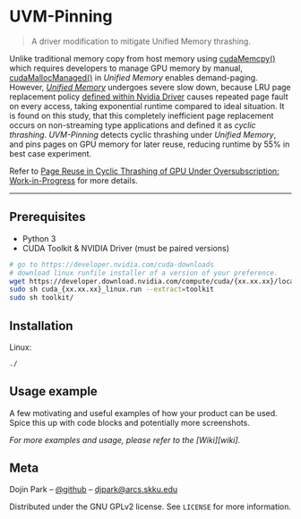 # UVM-Pinning

> A driver modification to mitigate Unified Memory thrashing.

Unlike traditional memory copy from host memory using [cudaMemcpy()](https://docs.nvidia.com/cuda/cuda-runtime-api/group__CUDART__MEMORY.html#group__CUDART__MEMORY_1gc263dbe6574220cc776b45438fc351e8) which requires developers to manage GPU memory by manual, [cudaMallocManaged()](https://docs.nvidia.com/cuda/cuda-runtime-api/group__CUDART__MEMORY.html#group__CUDART__MEMORY_1gd228014f19cc0975ebe3e0dd2af6dd1b) in *Unified Memory* enables demand-paging.
However, [*Unified Memory*](https://www.nextplatform.com/2019/01/24/unified-memory-the-final-piece-of-the-gpu-programming-puzzle/) undergoes severe slow down, because LRU page replacement policy [defined within Nvidia Driver](https://www.nvidia.com/en-us/geforce/forums/discover/272966/source-code-for-unified-memory-driver-nvidia-uvm-ko-/) causes repeated page fault on every access, taking exponential runtime compared to ideal situation.
It is found on this study, that this completely inefficient page replacement occurs on non-streaming type applications and defined it as *cyclic thrashing*.
*UVM-Pinning* detects cyclic thrashing under *Unified Memory*, and pins pages on GPU memory for later reuse, reducing runtime by 55% in best case experiment.

Refer to [Page Reuse in Cyclic Thrashing of GPU Under Oversubscription: Work-in-Progress](DojinPark_CASES2020.pdf) for more details.

---


## Prerequisites
- Python 3
- CUDA Toolkit & NVIDIA Driver (must be paired versions)
```sh
# go to https://developer.nvidia.com/cuda-downloads
# download linux runfile installer of a version of your preference.
wget https://developer.download.nvidia.com/compute/cuda/{xx.xx.xx}/local_installers/cuda_{xx.xx.xx}_linux.run
sudo sh cuda_{xx.xx.xx}_linux.run --extract=toolkit
sudo sh toolkit/
```

## Installation

Linux:

```sh
./
```

## Usage example

A few motivating and useful examples of how your product can be used. Spice this up with code blocks and potentially more screenshots.

_For more examples and usage, please refer to the [Wiki][wiki]._


## Meta

Dojin Park – [@github](https://github.com/DojinPark) – djpark@arcs.skku.edu

Distributed under the GNU GPLv2 license. See ``LICENSE`` for more information.
